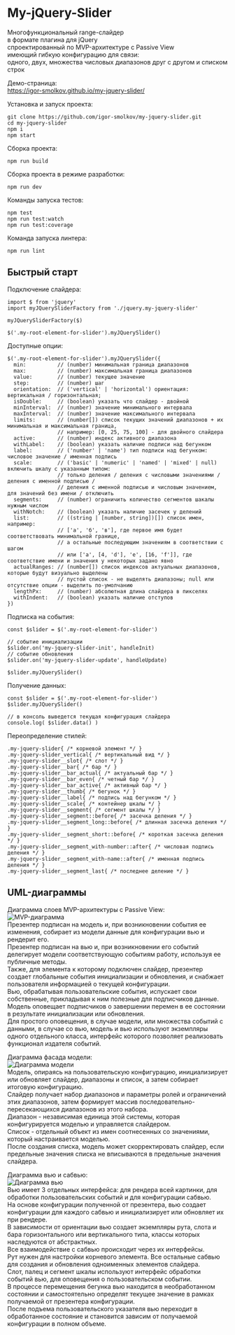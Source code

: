 My-jQuery-Slider  
=====
Многофункциональный range-слайдер  
в формате плагина для jQuery  
спроектированный по MVP-архитектуре с Passive View  
имеющий гибкую конфигурацию для связи:  
одного, двух, множества числовых диапазонов друг с другом и списком строк  
  
Демо-страница:  
https://igor-smolkov.github.io/my-jquery-slider/  
  
Установка и запуск проекта:  
```
git clone https://github.com/igor-smolkov/my-jquery-slider.git  
cd my-jquery-slider  
npm i  
npm start
```  
  
Сборка проекта:  
```
npm run build
```  
  
Сборка проекта в режиме разработки:  
```
npm run dev
```  
  
Команды запуска тестов:  
```
npm test
npm run test:watch
npm run test:coverage
```  
  
Команда запуска линтера:  
```
npm run lint
```  
  
Быстрый старт
-----
Подключение слайдера:  
```
import $ from 'jquery'
import myJQuerySliderFactory from './jquery.my-jquery-slider'

myJQuerySliderFactory($)

$('.my-root-element-for-slider').myJQuerySlider()
```  
  
Доступные опции:
```
$('.my-root-element-for-slider').myJQuerySlider({
  min:          // (number) минимальная граница диапазонов
  max:          // (number) максимальная граница диапазонов
  value:        // (number) текущее значение
  step:         // (number) шаг
  orientation:  // ('vertical' | 'horizontal') ориентация: вертикальная / горизонтальная;
  isDouble:     // (boolean) указать что слайдер - двойной 
  minInterval:  // (number) значение минимального интервала 
  maxInterval:  // (number) значение максимального интервала
  limits:       // (number[]) список текущих значений диапазонов + их минимальная и максимальная граница, 
                // например: [0, 25, 75, 100] - для двойного слайдера
  active:       // (number) индекс активного диапазона
  withLabel:    // (boolean) указать наличие подписи над бегунком
  label:        // ('number' | 'name') тип подписи над бегунком: числовое значение / именная подпись
  scale:        // ('basic' | 'numeric' | 'named' | 'mixed' | null) включить шкалу с указанным типом: 
                // только деления / деления с числовыми значениями / деления с именной подписью / 
                // деления с именной подписью и числовым значением, для значений без имени / отключить
  segments:     // (number) ограничить количество сегментов шакалы нужным числом
  withNotch:    // (boolean) указать наличие засечек у делений
  list:         // ((string | [number, string])[]) список имен, например:
                // ['a', 'б', 'в'], где первое имя будет соответствовать минимальной границе, 
                // а остальные последующим значениям в соответствии с шагом
                // или ['a', [4, 'd'], 'e', [16, 'f']], где соответствие имени и значения у некоторых задано явно
  actualRanges: // (number[]) список индексов актуальных диапазонов, которые будут визуально выделены
                // пустой список - не выделять диапазоны; null или отсутствие опции - выделить по-умолчанию
  lengthPx:     // (number) абсолютная длина слайдера в пикселях
  withIndent:   // (boolean) указать наличие отступов
})
```
  
Подписка на события:  
```
const $slider = $('.my-root-element-for-slider')

// событие инициализации
$slider.on('my-jquery-slider-init', handleInit)
// событие обновления
$slider.on('my-jquery-slider-update', handleUpdate)

$slider.myJQuerySlider()
```
  
Получение данных:  
```
const $slider = $('.my-root-element-for-slider')
$slider.myJQuerySlider()

// в консоль выведется текущая конфигурация слайдера
console.log( $slider.data() )
```
  
Переопределение стилей:  
```
.my-jquery-slider{ /* корневой элемент */ }
.my-jquery-slider_vertical{ /* вертикальный вид */ }
.my-jquery-slider__slot{ /* слот */ }
.my-jquery-slider__bar{ /* бар */ }
.my-jquery-slider__bar_actual{ /* актуальный бар */ }
.my-jquery-slider__bar_even{ /* четный бар */ }
.my-jquery-slider__bar_active{ /* активный бар */ }
.my-jquery-slider__thumb{ /* бегунок */ }
.my-jquery-slider__label{ /* подпись над бегунком */ }
.my-jquery-slider__scale{ /* контейнер шкалы */ }
.my-jquery-slider__segment{ /* сегмент шкалы */ }
.my-jquery-slider__segment::before{ /* засечка деления */ }
.my-jquery-slider__segment_long::before{ /* длинная засечка деления */ }
.my-jquery-slider__segment_short::before{ /* короткая засечка деления */ }
.my-jquery-slider__segment_with-number::after{ /* числовая подпись деления */ }
.my-jquery-slider__segment_with-name::after{ /* именная подпись деления */ }
.my-jquery-slider__segment_last{ /* последнее деление */ }
```  
  
UML-диаграммы
-----
Диаграмма слоев MVP-архитектуры с Passive View:  
![MVP-диаграмма](https://github.com/igor-smolkov/my-jquery-slider/raw/master/diagrams/mvppv.jpg)  
Презентер подписан на модель и, при возникновении события ее изменения, собирает из модели данные для конфигурации вью и рендерит его.  
Презентер подписан на вью и, при возникновении его событий делегирует модели соответствующую событиям работу, используя ее публичные методы.  
Также, для элемента к которому подключен слайдер, презентер создает глобальные события инициализации и обновления, и снабжает пользователя информацией о текущей конфигурации.  
Вью, обрабатывая пользовательские события, испускает свои собственные, прикладывая к ним полезные для подписчиков данные.  
Модель оповещает подписчиков о завершении перемен в ее состоянии в результате инициализации или обновления.  
Для простого оповещения, в случае модели, или множества событий с данными, в случае со вью, модель и вью используют экземпляры одного отдельного класса, интерфейс которого позволяет реализовать функционал издателя событий.  
  
Диаграмма фасада модели:  
![Диаграмма модели](https://github.com/igor-smolkov/my-jquery-slider/raw/master/diagrams/model.jpg)  
Модель, опираясь на пользовательскую конфигурацию, инициализирует или обновляет слайдер, диапазоны и список, а затем собирает итоговую конфигурацию.  
Слайдер получает набор диапазонов и параметры ролей и ограничений этих диапазонов, затем формирует массив последовательно-пересекающихся диапазонов из этого набора.  
Диапазон - независимая единица этой системы, которая конфигурируется моделью и управляется слайдером.  
Список - отдельный объект из имен соотнесенных со значениями, который настраивается моделью.  
После создания списка, модель может скорректировать слайдер, если предельные значения списка не вписываются в предельные значения слайдера.  
  
Диаграмма вью и сабвью:  
![Диаграмма вью](https://github.com/igor-smolkov/my-jquery-slider/raw/master/diagrams/view.jpg)  
Вью имеет 3 отдельных интерфейса: для рендера всей картинки, для обработки пользовательских событий и для конфигурации сабвью.  
На основе конфигурации полученной от презентера, вью создает конфигурации для каждого сабвью и инициализирует или обновляет их при рендере.  
В зависимости от ориентации вью создает экземпляры рута, слота и бара горизонтального или вертикального типа, классы которых наследуются от абстрактных.  
Все взаимодействие с сабвью происходит через их интерфейсы.  
Рут нужен для настройки корневого элемента. Все остальные сабвью для создания и обновления одноименных элементов слайдера.  
Слот, палец и сегмент шкалы используют интерфейс обработки событий вью, для оповещения о пользовательском событии.  
В процессе перемещения бегунка вью находится в необработанном состоянии и самостоятельно определят текущее значение в рамках получаемой от презентера конфигурации.  
После подъема пользовательского указателя вью переходит в обработанное состояние и становится зависим от получаемой конфигурации в полном объеме.  